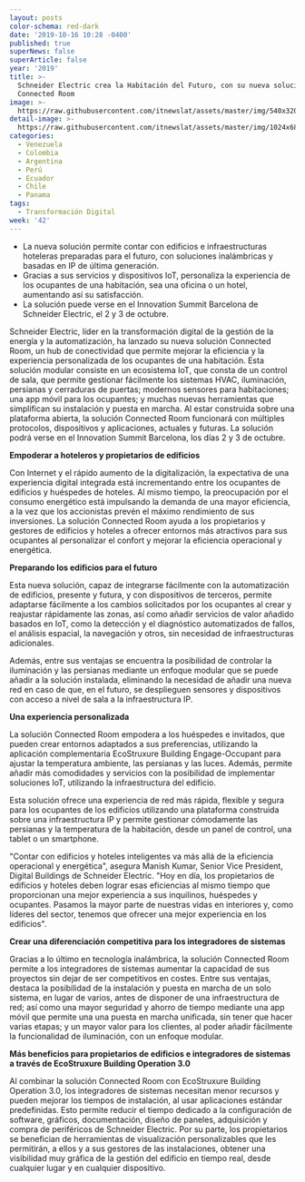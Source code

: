 ```yaml
---
layout: posts
color-schema: red-dark
date: '2019-10-16 10:28 -0400'
published: true
superNews: false
superArticle: false
year: '2019'
title: >-
  Schneider Electric crea la Habitación del Futuro, con su nueva solución
  Connected Room
image: >-
  https://raw.githubusercontent.com/itnewslat/assets/master/img/540x320/Habitacion-Inteligente-p.jpg
detail-image: >-
  https://raw.githubusercontent.com/itnewslat/assets/master/img/1024x680/Habitacion-Inteligente-g.jpg
categories:
  - Venezuela
  - Colombia
  - Argentina
  - Perú
  - Ecuador
  - Chile
  - Panama
tags:
  - Transformación Digital
week: '42'
---
```

- La nueva solución permite contar con edificios e infraestructuras hoteleras preparadas para el futuro, con soluciones inalámbricas y basadas en IP de última generación.
- Gracias a sus servicios y dispositivos IoT, personaliza la experiencia de los ocupantes de una habitación, sea una oficina o un hotel, aumentando así su satisfacción.
- La solución puede verse en el Innovation Summit Barcelona de Schneider Electric, el 2 y 3 de octubre.

Schneider Electric, líder en la transformación digital de la gestión de la energía y la automatización, ha lanzado su nueva solución Connected Room, un hub de conectividad que permite mejorar la eficiencia y la experiencia personalizada de los ocupantes de una habitación. Esta solución modular consiste en un ecosistema IoT, que consta de un control de sala, que permite gestionar fácilmente los sistemas HVAC, iluminación, persianas y cerraduras de puertas; modernos sensores para habitaciones; una app móvil para los ocupantes; y muchas nuevas herramientas que simplifican su instalación y puesta en marcha. Al estar construida sobre una plataforma abierta, la solución Connected Room funcionará con múltiples protocolos, dispositivos y aplicaciones, actuales y futuras. La solución podrá verse en el Innovation Summit Barcelona, los días 2 y 3 de octubre.
 
**Empoderar a hoteleros y propietarios de edificios**

Con Internet y el rápido aumento de la digitalización, la expectativa de una experiencia digital integrada está incrementando entre los ocupantes de edificios y huéspedes de hoteles. Al mismo tiempo, la preocupación por el consumo energético está impulsando la demanda de una mayor eficiencia, a la vez que los accionistas prevén el máximo rendimiento de sus inversiones. La solución Connected Room ayuda a los propietarios y gestores de edificios y hoteles a ofrecer entornos más atractivos para sus ocupantes al personalizar el confort y mejorar la eficiencia operacional y energética.

**Preparando los edificios para el futuro**

Esta nueva solución, capaz de integrarse fácilmente con la automatización de edificios, presente y futura, y con dispositivos de terceros, permite adaptarse fácilmente a los cambios solicitados por los ocupantes al crear y reajustar rápidamente las zonas, así como añadir servicios de valor añadido basados en IoT, como la detección y el diagnóstico automatizados de fallos, el análisis espacial, la navegación y otros, sin necesidad de infraestructuras adicionales.
 
Además, entre sus ventajas se encuentra la posibilidad de controlar la iluminación y las persianas mediante un enfoque modular que se puede añadir a la solución instalada, eliminando la necesidad de añadir una nueva red en caso de que, en el futuro, se desplieguen sensores y dispositivos con acceso a nivel de sala a la infraestructura IP.
 
**Una experiencia personalizada**

La solución Connected Room empodera a los huéspedes e invitados, que pueden crear entornos adaptados a sus preferencias, utilizando la aplicación complementaria EcoStruxure Building Engage-Occupant para ajustar la temperatura ambiente, las persianas y las luces. Además, permite añadir más comodidades y servicios con la posibilidad de implementar soluciones IoT, utilizando la infraestructura del edificio.

Esta solución ofrece una experiencia de red más rápida, flexible y segura para los ocupantes de los edificios utilizando una plataforma construida sobre una infraestructura IP y permite gestionar cómodamente las persianas y la temperatura de la habitación, desde un panel de control, una tablet o un smartphone.
 
"Contar con edificios y hoteles inteligentes va más allá de la eficiencia operacional y energética", asegura Manish Kumar, Senior Vice President, Digital Buildings de Schneider Electric. "Hoy en día, los propietarios de edificios y hoteles deben lograr esas eficiencias al mismo tiempo que proporcionan una mejor experiencia a sus inquilinos, huéspedes y ocupantes. Pasamos la mayor parte de nuestras vidas en interiores y, como líderes del sector, tenemos que ofrecer una mejor experiencia en los edificios".
 
**Crear una diferenciación competitiva para los integradores de sistemas**

Gracias a lo último en tecnología inalámbrica, la solución Connected Room permite a los integradores de sistemas aumentar la capacidad de sus proyectos sin dejar de ser competitivos en costes. Entre sus ventajas, destaca la posibilidad de la instalación y puesta en marcha de un solo sistema, en lugar de varios, antes de disponer de una infraestructura de red; así como una mayor seguridad y ahorro de tiempo mediante una app móvil que permite una una puesta en marcha unificada, sin tener que hacer varias etapas; y un mayor valor para los clientes, al poder añadir fácilmente la funcionalidad de iluminación, con un enfoque modular.
 
**Más beneficios para propietarios de edificios e integradores de sistemas a través de EcoStruxure Building Operation 3.0**

Al combinar la solución Connected Room con EcoStruxure Building Operation 3.0, los integradores de sistemas necesitan menor recursos y pueden mejorar los tiempos de instalación, al usar aplicaciones estándar predefinidas. Esto permite reducir el tiempo dedicado a la configuración de software, gráficos, documentación, diseño de paneles, adquisición y compra de periféricos de Schneider Electric. Por su parte, los propietarios se benefician de herramientas de visualización personalizables que les permitirán, a ellos y a sus gestores de las instalaciones, obtener una visibilidad muy gráfica de la gestión del edificio en tiempo real, desde cualquier lugar y en cualquier dispositivo.